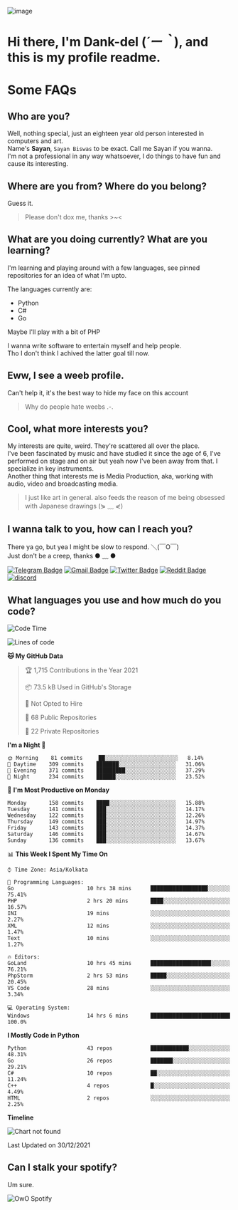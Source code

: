 ![image](https://user-images.githubusercontent.com/63096193/125182844-29f20800-e22f-11eb-8dc9-b0f2d29647bb.png)

# **Hi there, I'm Dank-del (*´ー｀*), and this is my profile readme.**
<!--  [![Profile views](https://gpvc.arturio.dev/dank-del)](https://github.com/dank-del) -->
# Some FAQs

## **Who are you?**

Well, nothing special, just an eighteen year old person interested in computers and art. \
Name's **Sayan**, `Sayan Biswas` to be exact. Call me Sayan if you wanna. \
I'm not a professional in any way whatsoever, I do things to have fun and cause its interesting.

## **Where are you from? Where do you belong?**

Guess it.
> Please don't dox me, thanks >~<

## **What are you doing currently? What are you learning?**

I'm learning and playing around with a few languages, see pinned repositories for an idea of what I'm upto.

The languages currently are:

- Python
- C#
- Go

Maybe I'll play with a bit of PHP

I wanna write software to entertain myself and help people. \
Tho I don't think I achived the latter goal till now.

## **Eww, I see a weeb profile.**

Can't help it, it's the best way to hide my face on this account
> Why do people hate weebs .-.

## **Cool, what more interests you?**

My interests are quite, weird. They're scattered all over the place. \
I've been fascinated by music and have studied it since the age of 6, I've performed on stage and on air but yeah now I've been away from that. I specialize in key instruments. \
Another thing that interests me is Media Production, aka, working with audio, video and broadcasting media.

> I just like art in general. also feeds the reason of me being obsessed with Japanese drawings (⋟ ﹏ ⋞)

## **I wanna talk to you, how can I reach you?**

There ya go, but yea I might be slow to respond. ＼(￣O￣) \
Just don't be a creep, thanks ● ﹏ ●

[![Telegram Badge](https://img.shields.io/badge/-dank_as_fuck-1ca0f1?style=flat-square&logo=telegram&logoColor=white&link=https://t.me/dank_as_fuck)](https://t.me/dank_as_fuck)
[![Gmail Badge](https://img.shields.io/badge/-chizuru@kanojo.tk-c14438?style=flat-square&logo=Gmail&logoColor=white&link=mailto:chizuru@kanojo.tk)](mailto:chizuru@kanojo.tk)
[![Twitter Badge](https://img.shields.io/twitter/follow/TheDankDel?style=social)](https://twitter.com/TheDankDel)
[![Reddit Badge](https://img.shields.io/reddit/user-karma/combined/dank_as_fuck_?style=social)](https://www.reddit.com/user/dank_as_fuck_/)
[![discord](https://discord-md-badge.vercel.app/api/shield/506536929152466945?style=social)](https://discordapp.com/users/506536929152466945)

## **What languages you use and how much do you code?**

<!--START_SECTION:waka-->
![Code Time](http://img.shields.io/badge/Code%20Time-313%20hrs%2048%20mins-blue)

![Lines of code](https://img.shields.io/badge/From%20Hello%20World%20I%27ve%20Written-866%20Thousand%20lines%20of%20code-blue)

**🐱 My GitHub Data** 

> 🏆 1,715 Contributions in the Year 2021
 > 
> 📦 73.5 kB Used in GitHub's Storage 
 > 
> 🚫 Not Opted to Hire
 > 
> 📜 68 Public Repositories 
 > 
> 🔑 22 Private Repositories  
 > 
**I'm a Night 🦉** 

```text
🌞 Morning    81 commits     ██░░░░░░░░░░░░░░░░░░░░░░░   8.14% 
🌆 Daytime    309 commits    ███████░░░░░░░░░░░░░░░░░░   31.06% 
🌃 Evening    371 commits    █████████░░░░░░░░░░░░░░░░   37.29% 
🌙 Night      234 commits    ██████░░░░░░░░░░░░░░░░░░░   23.52%

```
📅 **I'm Most Productive on Monday** 

```text
Monday       158 commits    ████░░░░░░░░░░░░░░░░░░░░░   15.88% 
Tuesday      141 commits    ███░░░░░░░░░░░░░░░░░░░░░░   14.17% 
Wednesday    122 commits    ███░░░░░░░░░░░░░░░░░░░░░░   12.26% 
Thursday     149 commits    ███░░░░░░░░░░░░░░░░░░░░░░   14.97% 
Friday       143 commits    ███░░░░░░░░░░░░░░░░░░░░░░   14.37% 
Saturday     146 commits    ███░░░░░░░░░░░░░░░░░░░░░░   14.67% 
Sunday       136 commits    ███░░░░░░░░░░░░░░░░░░░░░░   13.67%

```


📊 **This Week I Spent My Time On** 

```text
⌚︎ Time Zone: Asia/Kolkata

💬 Programming Languages: 
Go                       10 hrs 38 mins      ██████████████████░░░░░░░   75.41% 
PHP                      2 hrs 20 mins       ████░░░░░░░░░░░░░░░░░░░░░   16.57% 
INI                      19 mins             ░░░░░░░░░░░░░░░░░░░░░░░░░   2.27% 
XML                      12 mins             ░░░░░░░░░░░░░░░░░░░░░░░░░   1.47% 
Text                     10 mins             ░░░░░░░░░░░░░░░░░░░░░░░░░   1.27%

🔥 Editors: 
GoLand                   10 hrs 45 mins      ███████████████████░░░░░░   76.21% 
PhpStorm                 2 hrs 53 mins       █████░░░░░░░░░░░░░░░░░░░░   20.45% 
VS Code                  28 mins             ░░░░░░░░░░░░░░░░░░░░░░░░░   3.34%

💻 Operating System: 
Windows                  14 hrs 6 mins       █████████████████████████   100.0%

```

**I Mostly Code in Python** 

```text
Python                   43 repos            ████████████░░░░░░░░░░░░░   48.31% 
Go                       26 repos            ███████░░░░░░░░░░░░░░░░░░   29.21% 
C#                       10 repos            ██░░░░░░░░░░░░░░░░░░░░░░░   11.24% 
C++                      4 repos             █░░░░░░░░░░░░░░░░░░░░░░░░   4.49% 
HTML                     2 repos             ░░░░░░░░░░░░░░░░░░░░░░░░░   2.25%

```


**Timeline**

![Chart not found](https://raw.githubusercontent.com/Dank-del/Dank-del/main/charts/bar_graph.png) 


 Last Updated on 30/12/2021
<!--END_SECTION:waka-->

## **Can I stalk your spotify?**

Um sure.

![OwO Spotify](https://spotify-recently-played-readme.vercel.app/api?user=31fdrsslnr7nvq4ytqwtw7c4rxfm&count=5)
